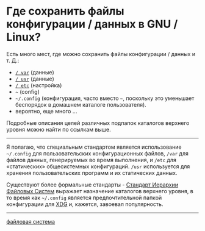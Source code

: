 # Где сохранить файлы конфигурации / данных в GNU / Linux?

Есть много мест, где можно сохранить файлы конфигурации / данных и т. Д.:

* [`/ var`](http://www.tldp.org/LDP/Linux-Filesystem-Hierarchy/html/var.html) (данные)
* [`/ usr`](http://www.tldp.org/LDP/Linux-Filesystem-Hierarchy/html/usr.html) (данные)
* [`/ etc`](http://www.tldp.org/LDP/Linux-Filesystem-Hierarchy/html/etc.html) (настройка)
* `~` (config)
* `~/.config` (конфигурация, часто вместо `~`, поскольку это уменьшает беспорядок в домашнем каталоге пользователя).
* вероятно, еще много ...

Подробные описания целей различных подпапок каталогов верхнего уровня можно найти по ссылкам выше.

* * *

Я полагаю, что специальным стандартом является использование `~/.config` для пользовательских конфигурационных файлов, `/var` для файлов данных, генерируемых во время выполнения, и `/etc` для «статических» общесистемных конфигураций. `/usr` используется для хранения пользовательских программ и их статических данных.

Существуют более формальные стандарты - [Стандарт Иерархии Файловых Систем](http://www.pathname.com/fhs/) выражает назначение каталогов верхнего уровня, в то время как `~/.config` является предпочтительной папкой конфигурации для [XDG](https://standards.freedesktop.org/basedir-spec/basedir-spec-latest.html) и, кажется, завоевал популярность.

**********
[файловая система](/tags/%D1%84%D0%B0%D0%B9%D0%BB%D0%BE%D0%B2%D0%B0%D1%8F%20%D1%81%D0%B8%D1%81%D1%82%D0%B5%D0%BC%D0%B0.md)
